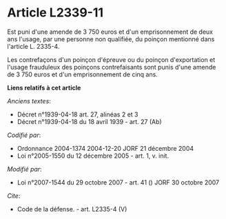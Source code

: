 # Article L2339-11

Est puni d'une amende de 3 750 euros et d'un emprisonnement de deux ans l'usage, par une personne non qualifiée, du poinçon
mentionné dans l'article L. 2335-4. 

Les contrefaçons d'un poinçon d'épreuve ou du poinçon d'exportation et l'usage frauduleux des poinçons contrefaisants sont
punis d'une amende de 3 750 euros et d'un emprisonnement de cinq ans.

**Liens relatifs à cet article**

_Anciens textes_:

  - Décret n°1939-04-18 art. 27, alinéas 2 et 3
  - Décret n°1939-04-18 du 18 avril 1939 - art. 27 (Ab)

_Codifié par_:

  - Ordonnance 2004-1374 2004-12-20 JORF 21 décembre 2004
  - Loi n°2005-1550 du 12 décembre 2005 - art. 1, v. init.

_Modifié par_:

  - Loi n°2007-1544 du 29 octobre 2007 - art. 41 () JORF 30 octobre 2007

_Cite_:

  - Code de la défense. - art. L2335-4 (V)
